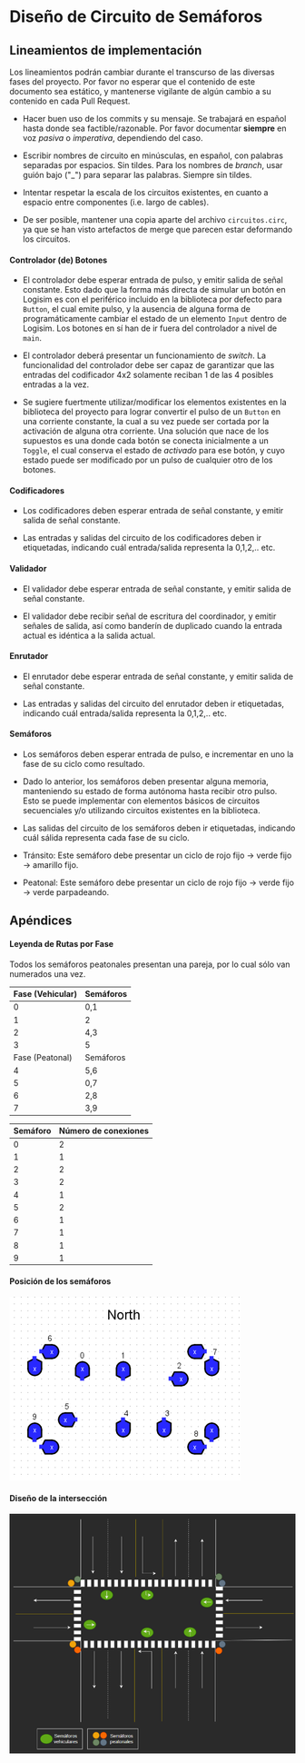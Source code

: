 # Diseño de Circuito de Semáforos

## Lineamientos de implementación

Los lineamientos podrán cambiar durante el transcurso de las diversas fases del proyecto. Por favor no esperar que el contenido de este documento sea estático, y mantenerse vigilante de algún cambio a su contenido en cada Pull Request.

* Hacer buen uso de los commits y su mensaje. Se trabajará en español hasta donde sea factible/razonable. Por favor documentar **siempre** en voz *pasiva* o *imperativa*, dependiendo del caso.

* Escribir nombres de circuito en minúsculas, en español, con palabras separadas por espacios. Sin tildes. Para los nombres de *branch*, usar guión bajo ("_") para separar las palabras. Siempre sin tildes.

* Intentar respetar la escala de los circuitos existentes, en cuanto a espacio entre componentes (i.e. largo de cables).

* De ser posible, mantener una copia aparte del archivo `circuitos.circ`, ya que se han visto artefactos de merge que parecen estar deformando los circuitos.

#### Controlador (de) Botones

* El controlador debe esperar entrada de pulso, y emitir salida de señal constante. Esto dado que la forma más directa de simular un botón en Logisim es con el periférico incluido en la biblioteca por defecto para `Button`, el cual emite pulso, y la ausencia de alguna forma de programáticamente cambiar el estado de un elemento `Input` dentro de Logisim. Los botones en sí han de ir fuera del controlador a nivel de `main`.

* El controlador deberá presentar un funcionamiento de *switch*. La funcionalidad del controlador debe ser capaz de garantizar que las entradas del codificador 4x2 solamente reciban 1 de las 4 posibles entradas a la vez.

* Se sugiere fuertmente utilizar/modificar los elementos existentes en la biblioteca del proyecto para lograr convertir el pulso de un `Button` en una corriente constante, la cual a su vez puede ser cortada por la activación de alguna otra corriente. Una solución que nace de los supuestos es una donde cada botón se conecta inicialmente a un `Toggle`, el cual conserva el estado de *activado* para ese botón, y cuyo estado puede ser modificado por un pulso de cualquier otro de los botones.

#### Codificadores

* Los codificadores deben esperar entrada de señal constante, y emitir salida de señal constante.

* Las entradas y salidas del circuito de los codificadores deben ir etiquetadas, indicando cuál entrada/salida representa la 0,1,2,.. etc.

#### Validador

* El validador debe esperar entrada de señal constante, y emitir salida de señal constante.

* El validador debe recibir señal de escritura del coordinador, y emitir señales de salida, así como banderín de duplicado cuando la entrada actual es idéntica a la salida actual.

#### Enrutador

* El enrutador debe esperar entrada de señal constante, y emitir salida de señal constante.

* Las entradas y salidas del circuito del enrutador deben ir etiquetadas, indicando cuál entrada/salida representa la 0,1,2,.. etc.

#### Semáforos

* Los semáforos deben esperar entrada de pulso, e incrementar en uno la fase de su ciclo como resultado.

* Dado lo anterior, los semáforos deben presentar alguna memoria, manteniendo su estado de forma autónoma hasta recibir otro pulso. Esto se puede implementar con elementos básicos de circuitos secuenciales y/o utilizando circuitos existentes en la biblioteca.

* Las salidas del circuito de los semáforos deben ir etiquetadas, indicando cuál sálida representa cada fase de su ciclo.

* Tránsito: Este semáforo debe presentar un ciclo de rojo fijo -> verde fijo -> amarillo fijo.

* Peatonal: Este semáforo debe presentar un ciclo de rojo fijo -> verde fijo -> verde parpadeando.

## Apéndices

#### Leyenda de Rutas por Fase

Todos los semáforos peatonales presentan una pareja, por lo cual sólo van numerados una vez.

| Fase (Vehicular) | Semáforos |
|------------------|-----------|
| 0                | 0,1       |
| 1                | 2         |
| 2                | 4,3       |
| 3                | 5         |
| Fase (Peatonal)  | Semáforos |
| 4                | 5,6       |
| 5                | 0,7       |
| 6                | 2,8       |
| 7                | 3,9       |

| Semáforo | Número de conexiones |
|----------|----------------------|
| 0        | 2                    |
| 1        | 1                    |
| 2        | 2                    |
| 3        | 2                    |
| 4        | 1                    |
| 5        | 2                    |
| 6        | 1                    |
| 7        | 1                    |
| 8        | 1                    |
| 9        | 1                    |

#### Posición de los semáforos

![Numeración de los semáforos](./assets/images/semaforos.png)

#### Diseño de la intersección

![Diseño de la intersección](./assets/images/interseccion.png)
